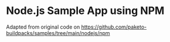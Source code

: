 # Node.js Sample App using NPM

Adapted from original code on https://github.com/paketo-buildpacks/samples/tree/main/nodejs/npm 
